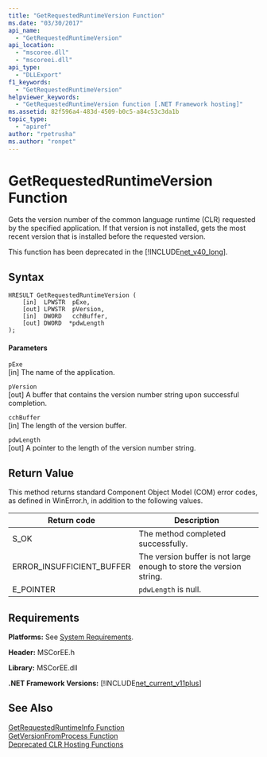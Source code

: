 ```yaml
---
title: "GetRequestedRuntimeVersion Function"
ms.date: "03/30/2017"
api_name: 
  - "GetRequestedRuntimeVersion"
api_location: 
  - "mscoree.dll"
  - "mscoreei.dll"
api_type: 
  - "DLLExport"
f1_keywords: 
  - "GetRequestedRuntimeVersion"
helpviewer_keywords: 
  - "GetRequestedRuntimeVersion function [.NET Framework hosting]"
ms.assetid: 82f596a4-483d-4509-b0c5-a84c53c3da1b
topic_type: 
  - "apiref"
author: "rpetrusha"
ms.author: "ronpet"
---
```

# GetRequestedRuntimeVersion Function
Gets the version number of the common language runtime (CLR) requested by the specified application. If that version is not installed, gets the most recent version that is installed before the requested version.  

 This function has been deprecated in the [!INCLUDE[net_v40_long](../../../../includes/net-v40-long-md.md)].  

## Syntax  

```  
HRESULT GetRequestedRuntimeVersion (  
    [in]  LPWSTR  pExe,   
    [out] LPWSTR  pVersion,   
    [in]  DWORD   cchBuffer,   
    [out] DWORD  *pdwLength  
);  
```  

#### Parameters  
 `pExe`  
 [in] The name of the application.  

 `pVersion`  
 [out] A buffer that contains the version number string upon successful completion.  

 `cchBuffer`  
 [in] The length of the version buffer.  

 `pdwLength`  
 [out] A pointer to the length of the version number string.  

## Return Value  
 This method returns standard Component Object Model (COM) error codes, as defined in WinError.h, in addition to the following values.  


|Return code|Description|  
|-----------------|-----------------|  
|S_OK|The method completed successfully.|  
|ERROR_INSUFFICIENT_BUFFER|The version buffer is not large enough to store the version string.|  
|E_POINTER|`pdwLength` is null.|  

## Requirements  
 **Platforms:** See [System Requirements](../../../../docs/framework/get-started/system-requirements.md).  

 **Header:** MSCorEE.h  

 **Library:** MSCorEE.dll  

 **.NET Framework Versions:** [!INCLUDE[net_current_v11plus](../../../../includes/net-current-v11plus-md.md)]  

## See Also  
 [GetRequestedRuntimeInfo Function](../../../../docs/framework/unmanaged-api/hosting/getrequestedruntimeinfo-function.md)  
 [GetVersionFromProcess Function](../../../../docs/framework/unmanaged-api/hosting/getversionfromprocess-function.md)  
 [Deprecated CLR Hosting Functions](../../../../docs/framework/unmanaged-api/hosting/deprecated-clr-hosting-functions.md)
